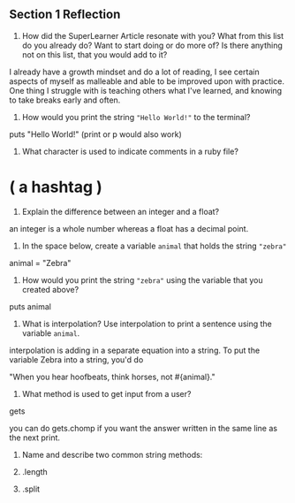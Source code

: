 ## Section 1 Reflection

1. How did the SuperLearner Article resonate with you? What from this list do you already do? Want to start doing or do more of? Is there anything not on this list, that you would add to it?

I already have a growth mindset and do a lot of reading, I see certain aspects of myself as malleable and able to be improved upon with practice. One thing I struggle with is teaching others what I've learned, and knowing to take breaks early and often.

1. How would you print the string `"Hello World!"` to the terminal?

puts "Hello World!" (print or p would also work)

1. What character is used to indicate comments in a ruby file?

# ( a hashtag )

1. Explain the difference between
an integer and a float?

an integer is a whole number whereas a float has a decimal point.

1. In the space below, create a variable `animal` that holds the string `"zebra"`

animal = "Zebra"

1. How would you print the string `"zebra"` using the variable that you created above?

puts animal

1. What is interpolation? Use interpolation to print a sentence using the variable `animal`.

interpolation is adding in a separate equation into a string. To put the variable Zebra into a string, you'd do

"When you hear hoofbeats, think horses, not #{animal}."

1. What method is used to get input from a user?

gets

you can do gets.chomp if you want the answer written in the same line as the next print.

1. Name and describe two common string methods:

1. .length
2. .split

